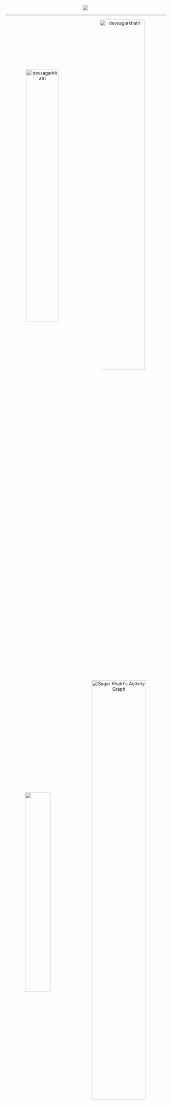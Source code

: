 
<div align="center">    
<img src="https://user-images.githubusercontent.com/29791684/123435197-ee2e3000-d5ea-11eb-87e6-0f99f08b27d0.gif" />
<hr margin="0px" padding="0px" color="blue"/>
<div style="display:inline">  
<img align="center" src="https://github-readme-stats.vercel.app/api/top-langs?username=devsagarkhatri&show_icons=true&locale=en&bg_color=30,e96443,904e95&title_color=fff&text_color=fff&layout=compact" alt="devsagarkhatri" width="45%" />&nbsp;<img align="center" src="https://github-readme-stats.vercel.app/api?username=devsagarkhatri&locale=en&bg_color=30,e96443,904e95&title_color=fff&text_color=fff" alt="devsagarkhatri" width="53%" />
 </div>
 
 <div style="display:inline">  
  <img align="center" src="https://github-readme-streak-stats.herokuapp.com?user=devsagarkhatri&theme=tokyonight&hide_border=true&date_format=M%20j%5B%2C%20Y%5D&background=FFFFFF&stroke=2969DD&currStreakNum=347DDD&border=FDFDFD&dates=347DDD&currStreakLabel=347DDD" width="40%" /> &nbsp;<img align="center"  alt="Sagar Khatri's Activity Graph" src="https://activity-graph.herokuapp.com/graph?username=devsagarkhatri&bg_color=ffffff&color=000000&line=2969DD&point=347DDD&area=true&hide_border=true" width="58%"/>
</div
</div>


<!-- Resources -->
[3.2]: https://raw.githubusercontent.com/MartinHeinz/MartinHeinz/master/linkedin-3-16.png (LinkedIn icon without padding)
[3]: https://www.linkedin.com/in/sagarkhatri/
</div>
